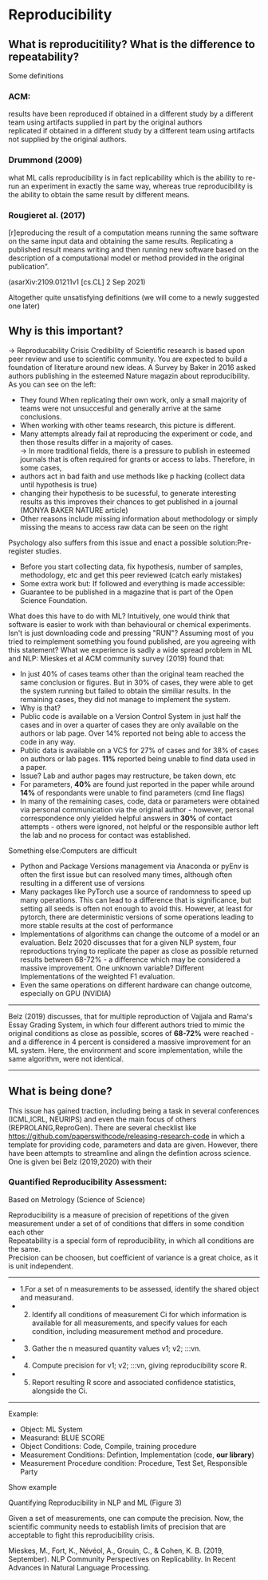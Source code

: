 # Reproducibility

## What is reproducitility? What is the difference to repeatability?
Some definitions  
### ACM:
results have been reproduced if obtained in a different study by a different team using artifacts supplied in part by the original authors  
replicated if obtained in a different study by a different team using artifacts not supplied by the original authors.  
### Drummond (2009)  
what ML calls reproducibility is in fact replicability which is the ability to re-run an experiment in exactly the same way, whereas true
reproducibility is the ability to obtain the same result by different means. 
### Rougieret al. (2017)
[r]eproducing the result of a computation means running the same software on the same input data and obtaining the same results. 
Replicating a published result means writing and then running new software based on the description of a computational model or method provided in
the original publication”.

(asarXiv:2109.01211v1 [cs.CL] 2 Sep 2021)

Altogether quite unsatisfying definitions (we will come to a newly suggested one later) 

## Why is this important? 
-> Reproducability Crisis
Credibility of Scientific research is based upon peer review and use to scientific community. You are expected to build a foundation of literature around new ideas. A Survey by Baker in 2016 asked authors publishing in the esteemed Nature magazin about reproducibility.  
As you can see on the left:  
- They found When replicating their own work, only a small majority of teams were not unsuccesful and generally arrive at the same conclusions.
-  When working with other teams research, this picture is different.
-   Many attempts already fail at reproducing the experiment or code, and then those results differ in a majority of cases.  
-> In more traditional fields, there is a pressure to publish in esteemed journals that is often required for grants or access to labs. Therefore, in some cases, 
 - authors act in bad faith and use methods like p hacking (collect data until hypothesis is true)
 - changing their hypothesis to be sucessful, to generate interesting results as this improves their chances to get published in a journal (MONYA BAKER NATURE article)
 - Other reasons include missing information about methodology or simply missing the means to access raw data can be seen on the right

Psychology also suffers from this issue and enact a possible solution:Pre-register studies.
- Before you start collecting data, fix hypothesis, number of samples, methodology, etc and get this peer reviewed (catch early mistakes)
- Some extra work but: If followed and everything is made accessible:
- Guarantee to be published in a magazine that is part of the Open Science Foundation.  

What does this have to do with ML? Intuitively, one would think that software is easier to work with than behavioural or chemical experiments. Isn't is just downloading code and pressing "RUN"? Assuming most of you 
tried to reimplement something you found published, are you agreeing with this statement? 
What we experience is sadly a wide spread problem in ML and NLP: Mieskes et al ACM community survey (2019) found that:
- In just 40% of cases teams other than the original team reached the same conclusion or figures. But in 30% of cases, they were able to get the system running but failed to obtain the similiar results. In the remaining cases, they did not manage to implement the system.
- Why is that?
- Public code is available on a Version Control System in just half the cases and in over a quarter of cases they are only available on the authors or lab page. Over 14% reported not being able to access the code in any way. 
- Public data is available on a VCS for 27% of cases and for 38% of cases on authors or lab pages. **11%** reported being unable to find data used in a paper.
- Issue? Lab and author pages may restructure, be taken down, etc
- For parameters, **40%** are found just reported in the paper while around **14%** of respondants were unable to find parameters (cmd line flags)
- In many of the remaining cases, code, data or parameters were obtained via personal communication via the original author - however, personal correspondence only yielded helpful answers in **30%** of contact attempts - others were ignored, not helpful or the 
responsible author left the lab and no process for contact was established.

Something else:Computers are difficult
- Python and Package Versions management via Anaconda or pyEnv is often the first issue but can resolved many times, although often resulting in a different use of versions
- Many packages like PyTorch use a source of randomness to speed up many operations. This can lead to a difference that is significance, but setting all seeds is often not enough to avoid this. However, at least for pytorch, there are deterministic versions of some operations leading to more stable results at the cost of performance
-  Implementations of algorithms can change the outcome of a model or an evaluation. Belz 2020 discusses that for a given NLP system, four reproductions trying to replicate the paper as close as possible returned results between 68-72% - a difference which may be considered a massive improvement. One unknown variable? Different Implementations of the weighted F1 evaluation. 
-  Even the same operations on different hardware can change outcome, especially on GPU (NVIDIA)
____
Belz (2019) discusses, that for multiple reproduction of Vajjala and Rama's Essay Grading System,
in which four different authors tried to mimic the original conditions as close as possible, scores of **68-72%** were reached - and a difference in 4 percent
is considered a massive improvement for an ML system. Here, the environment and score implementation, while the same algorithm, were not identical.   
____
## What is being done? 
This issue has gained traction, including being a task in several conferences (ICML,ICRL, NEURIPS) and even the main focus of others (REPROLANG,ReproGen). 
There are several checklist like https://github.com/paperswithcode/releasing-research-code in which a template for providing code, parameters and data are
given. However, there have been attempts to streamline and alingn the defintion across science. One is given bei Belz (2019,2020) with their 
### Quantified Reproducibility Assessment:
Based on Metrology (Science of Science)
  
Reproducibility is a measure of precision of repetitions of the given measurement under a set of of conditions that differs in some condition each other  
Repeatability is a special form of reproducibility, in which all conditions are the same.  
Precision can be choosen, but coefficient of variance is a great choice, as it is unit independent.  

____
- 1.For a set of n measurements to be assessed, identify the shared object and measurand.  
- 2. Identify all conditions of measurement Ci for which information is available for all measurements, and specify values for each condition, including measurement method and procedure.
- 3. Gather the n measured quantity values v1; v2; :::vn.  
- 4. Compute precision for v1; v2; :::vn, giving reproducibility score R.  
- 5. Report resulting R score and associated confidence statistics, alongside the Ci.  
____
Example:
- Object: ML System  
- Measurand: BLUE SCORE
- Object Conditions: Code, Compile, training procedure 
- Measurement Conditions: Defintion, Implementation (code, **our library**)
- Measurement Procedure condition: Procedure, Test Set, Responsible Party

Show example

Quantifying Reproducibility in NLP and ML (Figure 3)

Given a set of measurements, one can compute the precision. Now, the scientific community needs to establish limits of precision that are acceptable to
fight this reproducibility crisis.













Mieskes, M., Fort, K., Névéol, A., Grouin, C., & Cohen, K. B. (2019, September). NLP Community Perspectives on Replicability. In Recent Advances in Natural Language Processing.
